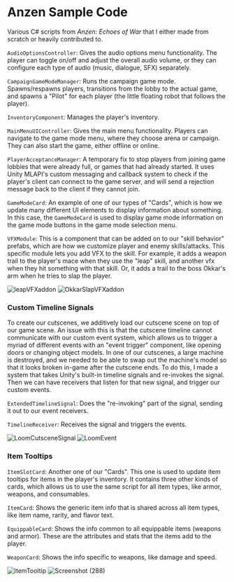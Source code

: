 # Anzen Sample Code
Various C# scripts from _Anzen: Echoes of War_ that I either made from scratch or heavily contributed to.

`AudioOptionsController`: Gives the audio options menu functionality. The player can toggle on/off and adjust the overall audio volume, or they can configure each type of audio (music, dialogue, SFX) separately.

`CampaignGameModeManager`: Runs the campaign game mode. Spawns/respawns players, transitions from the lobby to the actual game, and spawns a "Pilot" for each player (the little floating robot that follows the player).

`InventoryComponent`: Manages the player's inventory. 

`MainMenuUIController`: Gives the main menu functionality. Players can navigate to the game mode menu, where they choose arena or campaign. They can also start the game, either offline or online.

`PlayerAcceptanceManager`: A temporary fix to stop players from joining game lobbies that were already full, or games that had already started. It uses Unity MLAPI's custom messaging and callback system to check if the player's client can connect to the game server, and will send a rejection message back to the client if they cannot join.

`GameModeCard`: An example of one of our types of "Cards", which is how we update many different UI elements to display information about something. In this case, the `GameModeCard` is used to display game mode information on the game mode buttons in the game mode selection menu.

`VFXModule`: This is a component that can be added on to our "skill behavior" prefabs, which are how we customize player and enemy skills/attacks. This specific module lets you add VFX to the skill. For example, it adds a weapon trail to the player's mace when they use the "leap" skill, and another vfx when they hit something with that skill. Or, it adds a trail to the boss Okkar's arm when he tries to slap the player.

![leapVFXaddon](https://github.com/ashleyRoesler/Anzen-Sample-Code/assets/37816332/c27569ed-f84f-46c1-9cb0-cc557d4ab206)
![OkkarSlapVFXaddon](https://github.com/ashleyRoesler/Anzen-Sample-Code/assets/37816332/9b1f9fa9-c8bd-47fc-a34e-7e9f08485146)

### Custom Timeline Signals
To create our cutscenes, we additively load our cutscene scene on top of our game scene. An issue with this is that the cutscene timeline cannot communicate with our custom event system, which allows us to trigger a myriad of different events with an "event trigger" component, like opening doors or changing object models. In one of our cutscenes, a large machine is destroyed, and we needed to be able to swap out the machine's model so that it looks broken in-game after the cutscene ends. To do this, I made a system that takes Unity's built-in timeline signals and re-invokes the signal. Then we can have receivers that listen for that new signal, and trigger our custom events.

`ExtendedTimelineSignal`: Does the "re-invoking" part of the signal, sending it out to our event receivers.

`TimelineReceiver`: Receives the signal and triggers the events.

![LoomCutsceneSignal](https://github.com/ashleyRoesler/Anzen-Sample-Code/assets/37816332/b1998b1e-3c14-4d59-bb42-2149241190bb)
![LoomEvent](https://github.com/ashleyRoesler/Anzen-Sample-Code/assets/37816332/8519597a-615f-471c-862c-7ee913f1ca2c)

### Item Tooltips
`ItemSlotCard`: Another one of our "Cards". This one is used to update item tooltips for items in the player's inventory. It contains three other kinds of cards, which allows us to use the same script for all item types, like armor, weapons, and consumables.

`ItemCard`: Shows the generic item info that is shared across all item types, like item name, rarity, and flavor text.

`EquippableCard`: Shows the info common to all equippable items (weapons and armor). These are the attributes and stats that the items add to the player.

`WeaponCard`: Shows the info specific to weapons, like damage and speed.

![ItemTooltip](https://github.com/ashleyRoesler/Anzen-Sample-Code/assets/37816332/6027ebbf-50ad-4d93-ad41-7c5d12ea81a9)
![Screenshot (288)](https://github.com/ashleyRoesler/Anzen-Sample-Code/assets/37816332/c4b6d85d-c62f-4fc5-8958-a8e23a4e95f4)
